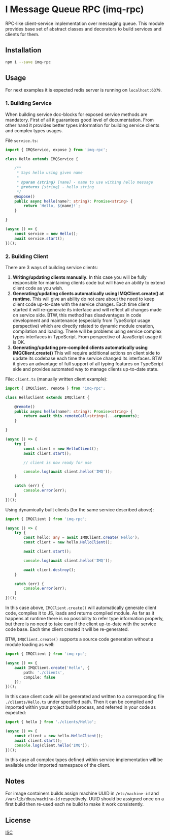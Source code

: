 # I Message Queue RPC (imq-rpc)

RPC-like client-service implementation over messaging queue. This module
provides base set of abstract classes and decorators to build services and 
clients for them.

## Installation

~~~bash
npm i --save imq-rpc
~~~

## Usage

For next examples it is expected redis server is running on `localhost:6379`.

### 1. Building Service

When building service doc-blocks for exposed service methods are mandatory.
First of all it guarantees good level of documentation. From other hand
it provides better types information for building service clients and complex
types usages.

File `service.ts`:

~~~typescript
import { IMQService, expose } from 'imq-rpc';

class Hello extends IMQService {

    /**
     * Says hello using given name
     *
     * @param {string} [name] - name to use withing hello message
     * @returns {string} - hello string
     */
    @expose()
    public async hello(name?: string): Promise<string> {
        return `Hello, ${name}!`;
    }

}

(async () => {
    const service = new Hello();
    await service.start();
})();
~~~

### 2. Building Client

There are 3 ways of building service clients:

  1. **Writing/updating clients manually.**
     In this case you will be fully responsible for maintaining clients
     code but will have an ability to extend client code as you wish.
  1. **Generating/updating clients automatically using IMQClient.create() 
     at runtime.**
     This will give an ability do not care about the need to keep client
     code up-to-date with the service changes. Each time client started it
     will re-generate its interface and will reflect all changes made on
     service side. BTW, this method has disadvantages in code development
     and maintenance (especially from TypeScript usage perspective) which
     are directly related to dynamic module creation, compilation and loading.
     There will be problems using service complex types interfaces in 
     TypeScript. From perspective of JavaScript usage it is OK.
  1. **Generating/updating pre-compiled clients automatically using 
     IMQClient.create()**
     This will require additional actions on client side to update its codebase
     each time the service changed its interfaces. BTW it gives an advantage
     of full support of all typing features on TypeScript side and provides
     automated way to manage clients up-to-date state.

File: `client.ts` (manually written client example):

~~~typescript
import { IMQClient, remote } from 'imq-rpc';

class HelloClient extends IMQClient {

    @remote()
    public async hello(name?: string): Promise<string> {
        return await this.remoteCall<string>(...arguments);
    }

}

(async () => {
    try {
        const client = new HelloClient();
        await client.start();

        // client is now ready for use

        console.log(await client.hello('IMQ'));
    }

    catch (err) {
        console.error(err);
    }
})();
~~~

Using dynamically built clients (for the same service described above):

~~~typescript
import { IMQClient } from 'imq-rpc';

(async () => {
    try {
        const hello: any = await IMQClient.create('Hello');
        const client = new hello.HelloClient();

        await client.start();

        console.log(await client.hello('IMQ'));

        await client.destroy();
    }

    catch (err) {
        console.error(err);
    }
})();
~~~

In this case above, `IMQClient.create()` will automatically generate client
code, compiles it to JS, loads and returns compiled module. As far as it 
happens at runtime there is no possibility to refer type information
properly, but there is no need to take care if the client up-to-date with
the service code base. Each time client created it will be re-generated.

BTW, `IMQClient.create()` supports a source code generation without a module
loading as well: 

~~~typescript
import { IMQClient } from 'imq-rpc';

(async () => {
    await IMQClient.create('Hello', {
        path: './clients',
        compile: false
    });
})();
~~~

In this case client code will be generated and written to a corresponding
file `./clients/Hello.ts` under specified path. Then it can be compiled and
imported within your project build process, and referred in your code
as expected:

~~~typescript
import { hello } from './clients/Hello';

(async () => {
    const client = new hello.HelloClient();
    await client.start();
    console.log(client.hello('IMQ'));
})();
~~~

In this case all complex types defined within service implementation
will be available under imported namespace of the client.

## Notes

For image containers builds assign machine UUID in `/etc/machine-id` and 
`/var/lib/dbus/machine-id` respectively. UUID should be assigned once on
a first build then re-used each ne build to make it work consistently.

## License

[ISC](https://github.com/imqueue/imq-rpc/blob/master/LICENSE)
